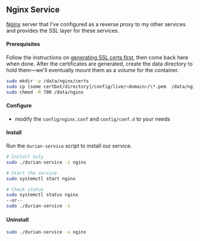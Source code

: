 ## Nginx Service
[Nginx](//www.nginx.com) server that I've configured as a reverse proxy to my other services and provides the SSL layer for these services.

#### Prerequisites

Follow the instructions on [generating SSL certs first](https://github.com/ikumen/durian-server#certbot-lets-encrypt-for-ssl-certificate), then come back here when done. After the certificates are generated, create the data directory to hold them&mdash;we'll eventually mount them as a volume for the container.

```bash
sudo mkdir -p /data/nginx/certs
sudo cp [some certbot/directory]/config/live/<domain>/\*.pem  /data/nginx/certs/
sudo chmod -R 700 /data/nginx
```

#### Configure

- modify the `config/nginx.conf` and `config/conf.d` to your needs

#### Install

Run the `durian-service` script to install our service.

```bash
# Install only
sudo ./durian-service -i nginx

# Start the service
sudo systemctl start nginx

# Check status
sudo systemctl status nginx
--or--
sudo ./durian-service -s
```

#### Uninstall

```bash
sudo ./durian-service -u nginx
```
